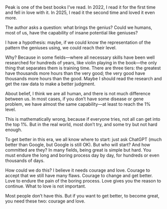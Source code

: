 Peak is one of the best books I've read. In 2022, I read it for the first time and fell in love with it. In 2025, I read it the second time and loved it even more.

The author asks a question: what brings the genius? Could we humans, most of us, have the capability of insane potential like geniuses?

I have a hypothesis: maybe, if we could know the representation of the pattern the geniuses using, we could reach their level.

Why? Because in some fields—where all necessary skills have been well researched for hundreds of years, like violin playing in the book—the only thing that separates them is training time. There are three tiers: the greatest have thousands more hours than the very good; the very good have thousands more hours than the good. Maybe I should read the research and get the raw data to make a better judgment.

About belief, I think we are all human, and there is not much difference between us. In most cases, if you don’t have some disease or gene problem, we have almost the same capability—at least to reach the 1% level.

This is mathematically wrong, because if everyone tries, not all can get into the top 1%. But in the real world, most don’t try, and some try but not hard enough.

To get better in this era, we all know where to start: just ask ChatGPT (much better than Google, but Google is still OK). But who will start? And how committed are they? In many fields, being great is simple but hard. You must endure the long and boring process day by day, for hundreds or even thousands of days.

How could we do this? I believe it needs courage and love. Courage to accept that we still have many flaws. Courage to change and get better. Love to endure the pain of the boring process. Love gives you the reason to continue. What to love is not important.

Most people don’t have this. But if you want to get better, to become great, you need these two: courage and love.
